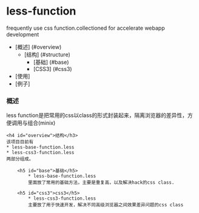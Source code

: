 less-function
=============
frequently use css function.collectioned for accelerate webapp development

* [概述] (#overview)
    * [结构] (#structure)
        * [基础] (#base)
        * [CSS3] (#css3)
* [使用]
* [例子]

<h3 id="overview">概述</h3>
less function是把常用的css以class的形式封装起来，隔离浏览器的差异性，方便调用与组合(minix)

    <h4 id="overview">结构</h3>
    该项目目前有
    * less-base-function.less
    * less-css3-function.less
    两部分组成。

        <h5 id="base">基础</h5>
            * less-base-function.less
            里面放了常用的基础方法，主要是重复高，以及解决hack的css class.

        <h5 id="css3">css3</h5>
            * less-css3-function.less
            主要放了用于快速开发，解决不同高级浏览器之间效果差异问题的css class